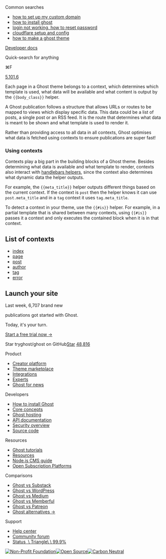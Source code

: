 Common searches

- [how to set up my custom domain](https://ghost.org/help/using-custom-domains/)
- [how to install ghost](https://ghost.org/docs/install/)
- [login not working, how to reset password](https://ghost.org/help/how-do-i-reset-my-password/)
- [cloudflare setup and config](https://ghost.org/help/cloudflare-domain-setup/)
- [how to make a ghost theme](https://ghost.org/docs/themes/)

[Developer docs](https://ghost.org/docs/)

Quick-search for anything

⌘F

[5.101.6](https://github.com/tryghost/ghost/)

Each page in a Ghost theme belongs to a context, which determines which template is used, what data will be available and what content is output by the `{{body_class}}` helper.

A Ghost publication follows a structure that allows URLs or routes to be mapped to views which display specific data. This data could be a list of posts, a single post or an RSS feed. It is the route that determines what data is meant to be shown and what template is used to render it.

Rather than providing access to all data in all contexts, Ghost optimises what data is fetched using contexts to ensure publications are super fast!

### Using contexts

Contexts play a big part in the building blocks of a Ghost theme. Besides determining what data is available and what template to render, contexts also interact with [handlebars helpers](https://ghost.org/docs/themes/helpers/), since the context also determines what dynamic data the helper outputs.

For example, the `{{meta_title}}` helper outputs different things based on the current context. If the context is `post` then the helper knows it can use `post.meta_title` and in a `tag` context it uses `tag.meta_title`.

To detect a context in your theme, use the `{{#is}}` helper. For example, in a partial template that is shared between many contexts, using `{{#is}}` passes it a context and only executes the contained block when it is in that context.

## List of contexts

- [index](https://ghost.org/docs/themes/contexts/index-context/)
- [page](https://ghost.org/docs/themes/contexts/page/)
- [post](https://ghost.org/docs/themes/contexts/post/)
- [author](https://ghost.org/docs/themes/contexts/author/)
- [tag](https://ghost.org/docs/themes/contexts/tag/)
- [error](https://ghost.org/docs/themes/contexts/error/)

## Launch your site

Last week, 6,707 brand new

publications got started with Ghost.

Today, it's your turn.

[Start a free trial now →](https://account.ghost.org/signup/)

Star tryghost/ghost on GitHub[Star](https://github.com/tryghost/ghost) [48,816](https://github.com/tryghost/ghost/stargazers)

Product

- [Creator platform](https://ghost.org/)
- [Theme marketplace](https://ghost.org/marketplace/)
- [Integrations](https://ghost.org/integrations/)
- [Experts](https://ghost.org/experts/)
- [Ghost for news](https://ghost.org/news/)

Developers

- [How to install Ghost](https://ghost.org/docs/install/)
- [Core concepts](https://ghost.org/docs/)
- [Ghost hosting](https://ghost.org/pricing/)
- [API documentation](https://ghost.org/docs/content-api/)
- [Security overview](https://ghost.org/docs/security/)
- [Source code](https://github.com/TryGhost/Ghost)

Resources

- [Ghost tutorials](https://ghost.org/tutorials/)
- [Resources](https://ghost.org/resources/)
- [Node.js CMS guide](https://nodecms.guide/)
- [Open Subscription Platforms](https://opensubscriptionplatforms.com/)

Comparisons

- [Ghost vs Substack](https://ghost.org/vs/substack/)
- [Ghost vs WordPress](https://ghost.org/vs/wordpress/)
- [Ghost vs Medium](https://ghost.org/vs/medium/)
- [Ghost vs Memberful](https://ghost.org/vs/memberful/)
- [Ghost vs Patreon](https://ghost.org/vs/patreon/)
- [Ghost alternatives →](https://ghost.org/alternatives/)

Support

- [Help center](https://ghost.org/help/)
- [Community forum](https://forum.ghost.org/)
- [Status  \\
Triangle\\
\\
99.9%](https://status.ghost.org/)

[![Non-Profit Foundation](https://ghost.org/images/logos/indie.svg)](https://ghost.org/about/)[![Open Source](https://ghost.org/images/logos/opensource.svg)](https://github.com/tryghost)[![Carbon Neutral](https://ghost.org/images/logos/carbonneutral.svg)](https://climate.stripe.com/6MNofu)